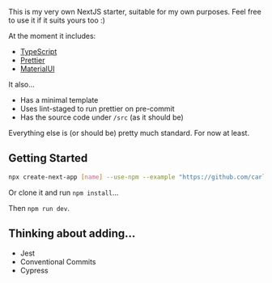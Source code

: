 This is my very own NextJS starter, suitable for my own purposes. Feel free to use it if it suits yours too :)

At the moment it includes:

-   [TypeScript](https://www.typescriptlang.org/)
-   [Prettier](https://prettier.io/)
-   [MaterialUI](https://material-ui.com/)

It also...

-   Has a minimal template
-   Uses lint-staged to run prettier on pre-commit
-   Has the source code under `/src` (as it should be)

Everything else is (or should be) pretty much standard. For now at least.

## Getting Started

```bash
npx create-next-app [name] --use-npm --example "https://github.com/carlosgarciamar/nextjs-starter"
```

Or clone it and run `npm install`...

Then `npm run dev`.

## Thinking about adding...

* Jest
* Conventional Commits
* Cypress
